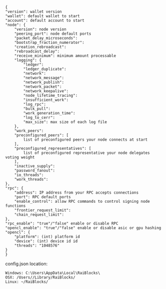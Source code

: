     {
    "version": wallet version
    "wallet": default wallet to start
    "account": default account to start
    "node": {
        "version": node version
        "peering_port": node default ports
        "packet_delay_microseconds": 
        "bootstrap_fraction_numerator": 
        "creation_rebroadcast": 
        "rebroadcast_delay": 
        "receive_minimum": minimum amount processable
        "logging": {
            "ledger": 
            "ledger_duplicate": 
            "network": 
            "network_message": 
            "network_publish": 
            "network_packet": 
            "network_keepalive": 
            "node_lifetime_tracing": 
            "insufficient_work": 
            "log_rpc": 
            "bulk_pull": 
            "work_generation_time": 
            "log_to_cerr": 
            "max_size": max size of each log file
        },
        "work_peers": 
        "preconfigured_peers": [
            list of preconfigured peers your node connects at start
        ],
        "preconfigured_representatives": [
            list of preconfigured representative your node delegates voting weight
        ],
        "inactive_supply": 
        "password_fanout": 
        "io_threads": 
        "work_threads": 
    },
    "rpc": {
        "address": IP address from your RPC accepts connections
        "port": RPC default ports
        "enable_control": allow RPC commands to control signing node functions
        "frontier_request_limit": 
        "chain_request_limit": 
    },
    "rpc_enable": "true"/"false" enable or disable RPC
    "opencl_enable": "true"/"false" enable or disable asic or gpu hashing
    "opencl": {
        "platform": (int) platform id
        "device": (int) device id id
        "threads": "1048576"
    }
    }

config.json location:

    Windows: C:\Users\AppData\Local\RaiBlocks\
    OSX: /Users//Library/RaiBlocks/
    Linux: ~/RaiBlocks/